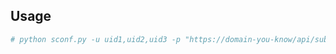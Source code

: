 ## Usage

```bash
# python sconf.py -u uid1,uid2,uid3 -p "https://domain-you-know/api/subscribe/"
```